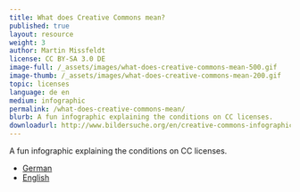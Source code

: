 ```yaml
---
title: What does Creative Commons mean?
published: true
layout: resource
weight: 3
author: Martin Missfeldt
license: CC BY-SA 3.0 DE
image-full: /_assets/images/what-does-creative-commons-mean-500.gif
image-thumb: /_assets/images/what-does-creative-commons-mean-200.gif
topic: licenses
language: de en
medium: infographic
permalink: /what-does-creative-commons-mean/
blurb: A fun infographic explaining the conditions on CC licenses.
downloadurl: http://www.bildersuche.org/en/creative-commons-infographic.php
---
```


A fun infographic explaining the conditions on CC licenses.

- [German](http://www.bildersuche.org/creative-commons-infografik.php)
- [English](http://www.bildersuche.org/en/creative-commons-infographic.php)